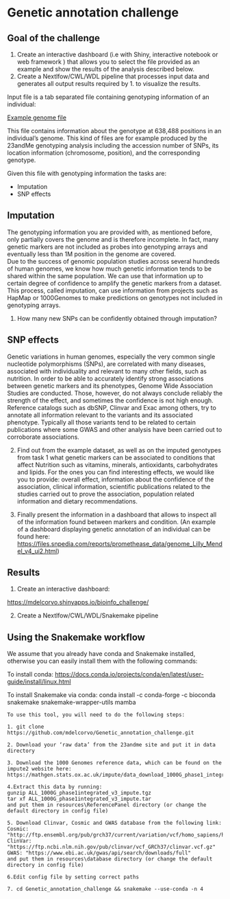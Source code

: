# Genetic annotation challenge


## Goal of the challenge

1. Create an interactive dashboard (i.e with Shiny, interactive notebook or web framework ) that allows you to select the file provided as an example and show the results of the analysis described below.
2. Create a Nextlfow/CWL/WDL pipeline that processes input data and generates all output results required by 1. to visualize the results.

Input file is a tab separated file containing genotyping information of an individual:

[Example genome file](https://gist.githubusercontent.com/pprieto/f3f75aed72e5b7f28728dbca03e6edde/raw/242e42954475f2876c2b425c901fdfa818089b33/example_genome.txt)

This file contains information about the genotype at 638,488 positions in an individual’s genome. This kind of files are for 
example produced by the 23andMe genotyping analysis including the accession number of SNPs, its location information (chromosome, position), and the 
corresponding genotype.

Given this file with genotyping information the tasks are:

- Imputation 
- SNP effects

## Imputation
The genotyping information you are provided with, as mentioned before, only partially covers the genome and is therefore 
incomplete. In fact, many genetic markers are not included as probes into genotyping arrays and eventually less than 
1M position in the genome are covered.  
Due to the success of genomic population studies across several hundreds of human genomes, we know how much genetic 
information tends to be shared within the same population. We can use that information up to certain degree of confidence to 
amplify the genetic markers from a dataset. This process, called imputation, can use information from projects such as HapMap 
or 1000Genomes to make predictions on genotypes not included in genotyping arrays.

1. How many new SNPs can be confidently obtained through imputation? 

## SNP effects
Genetic variations in human genomes, especially the very common single nucleotide polymorphisms (SNPs), are correlated with
many diseases, associated with individuality and relevant to many other fields, such as nutrition. In order to be able to 
accurately identify strong associations between genetic markers and its phenotypes, Genome Wide Association Studies are 
conducted. Those, however, do not always conclude reliably the strength of the effect, and sometimes the confidence is not 
high enough. Reference catalogs such as dbSNP, Clinvar and Exac among others, try to annotate all information relevant to the 
variants and its associated phenotype. Typically all those variants tend to be related to certain publications where some GWAS 
and other analysis have been carried out to corroborate associations.

2. Find out from the example dataset, as well as on the imputed genotypes from task 1 what genetic markers can 
be associated to conditions that affect Nutrition such as vitamins, minerals, antioxidants, carbohydrates and lipids. For the 
ones you can find interesting effects, we would like you to provide:  overall effect, information about the confidence of 
the association, clinical information, scientific publications related to the studies carried out to prove the association, 
population related information  and dietary recommendations.

3. Finally present the information in a dashboard that allows to inspect all of the information found 
between markers and condition.
(An example of a dashboard displaying genetic annotation of an individual can be found here: https://files.snpedia.com/reports/promethease_data/genome_Lilly_Mendel_v4_ui2.html)


## Results

1. Create an interactive dashboard:

https://mdelcorvo.shinyapps.io/bioinfo_challenge/

2. Create a Nextlfow/CWL/WDL/Snakemake pipeline

## Using the Snakemake workflow

We assume that you already have conda and Snakemake installed, otherwise you can easily install them with the following commands:

To install conda: https://docs.conda.io/projects/conda/en/latest/user-guide/install/linux.html

To install Snakemake via conda: conda install -c conda-forge -c bioconda snakemake snakemake-wrapper-utils mamba
```
To use this tool, you will need to do the following steps:

1. git clone https://github.com/mdelcorvo/Genetic_annotation_challenge.git

2. Download your ‘raw data’ from the 23andme site and put it in data directory

3. Download the 1000 Genomes reference data, which can be found on the impute2 website here:
https://mathgen.stats.ox.ac.uk/impute/data_download_1000G_phase1_integrated.html

4.Extract this data by running:
gunzip ALL_1000G_phase1integrated_v3_impute.tgz
tar xf ALL_1000G_phase1integrated_v3_impute.tar
and put them in resources\ReferencePanel directory (or change the default directory in config file)

5. Download Clinvar, Cosmic and GWAS database from the following link:
Cosmic: "http://ftp.ensembl.org/pub/grch37/current/variation/vcf/homo_sapiens/homo_sapiens_somatic.vcf.gz"
ClinVar: "https://ftp.ncbi.nlm.nih.gov/pub/clinvar/vcf_GRCh37/clinvar.vcf.gz"
GWAS: "https://www.ebi.ac.uk/gwas/api/search/downloads/full"
and put them in resources\database directory (or change the default directory in config file)

6.Edit config file by setting correct paths

7. cd Genetic_annotation_challenge && snakemake --use-conda -n 4
```
